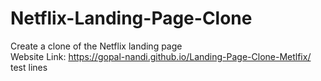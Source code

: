 # Netflix-Landing-Page-Clone
Create a clone of the Netflix landing page <br>
Website Link: https://gopal-nandi.github.io/Landing-Page-Clone-Metlfix/ <br>
test lines
